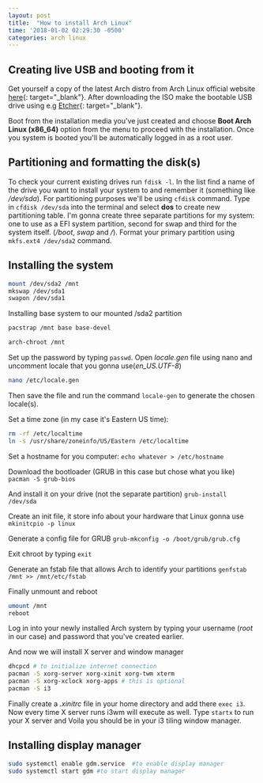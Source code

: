 ```yaml
---
layout: post
title:  "How to install Arch Linux"
time: '2018-01-02 02:29:30 -0500'
categories: arch linux
---
```


## Creating live USB and booting from it
Get yourself a copy of the latest Arch distro from Arch Linux official website [here](https://www.archlinux.org/download/){: target="_blank"}. After downloading the ISO make the bootable USB drive using e.g [Etcher](https://etcher.io/){: target="_blank"}.

Boot from the installation media you've just created and choose **Boot Arch Linux (x86_64)** option from the menu to proceed with the installation. Once you system is booted you'll be automatically logged in as a root user.

## Partitioning and formatting the disk(s)
To check your current existing drives run `fdisk -l`. In the list find a name of the drive you want to install your system to and remember it (something like */dev/sda*). For partitioning purposes we'll be using `cfdisk` command. Type in `cfdisk /dev/sda` into the terminal and select **dos** to create new partitioning table. I'm gonna create three separate partitions for my system: one to use as a EFI system partition, second for swap and third for the system itself. (*/boot*, *swap* and */*). Format your primary partition using `mkfs.ext4 /dev/sda2` command.

## Installing the system
```bash
mount /dev/sda2 /mnt
mkswap /dev/sda1
swapon /dev/sda1
```
Installing base system to our mounted /sda2 partition
```bash
pacstrap /mnt base base-devel
```
```bash
arch-chroot /mnt
```
Set up the password by typing `passwd`.
Open *locale.gen* file using nano and uncomment locale that you gonna use(*en_US.UTF-8*)
```bash
nano /etc/locale.gen
```
Then save the file and run the command `locale-gen` to generate the chosen locale(s).

Set a time zone (in my case it's Eastern US time):
```bash
rm -rf /etc/localtime
ln -s /usr/share/zoneinfo/US/Eastern /etc/localtime
```
Set a hostname for you computer: `echo whatever > /etc/hostname`

Download the bootloader (GRUB in this case but chose what you like) `pacman -S grub-bios`

And install it on your drive (not the separate partition) `grub-install /dev/sda`

Create an init file, it store info about your hardware that Linux gonna use `mkinitcpio -p linux`

Generate a config file for GRUB `grub-mkconfig -o /boot/grub/grub.cfg`

Exit chroot by typing `exit`

Generate an fstab file that allows Arch to identify your partitions `genfstab /mnt >> /mnt/etc/fstab`

Finally unmount and reboot
```bash
umount /mnt
reboot
```

Log in into your newly installed Arch system by typing your username (*root* in our case) and password that you've created earlier. 

And now we will install X server and window manager

```bash
dhcpcd # to initialize internet connection
pacman -S xorg-server xorg-xinit xorg-twm xterm
pacman -S xorg-xclock xorg-apps # this is optional
pacman -S i3
```

Finally create a *.xinitrc* file in your home directory and add there `exec i3`. Now every time X server runs i3wm will execute as well. Type `startx` to run your X server and Voila you should be in your i3 tiling window manager. 


## Installing display manager
```bash
sudo systemctl enable gdm.service  #to enable display manager
sudo systemctl start gdm #to start display manager 
```

